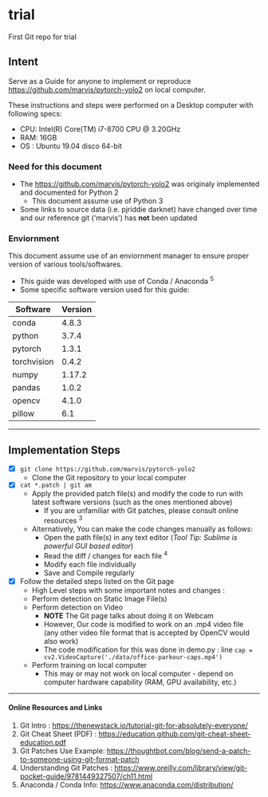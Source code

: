 # trial
First Git repo for trial
## Intent
Serve as a Guide for anyone to implement or reproduce https://github.com/marvis/pytorch-yolo2 on local computer. 

These instructions and steps were performed on a Desktop computer with following specs:
- CPU: Intel(R) Core(TM) i7-8700 CPU @ 3.20GHz
- RAM: 16GB
- OS : Ubuntu 19.04 disco 64-bit

### Need for this document
- The https://github.com/marvis/pytorch-yolo2 was originaly implemented and documented for Python 2 
  - This document assume use of Python 3
- Some links to source data (i.e. pjriddie darknet) have changed over time and our reference git ('marvis') has **not** been updated

### Enviornment
This document assume use of an enviornment manager to ensure proper version of various tools/softwares. 
  - This guide was developed with use of Conda / Anaconda <sup>5</sup>
- Some specific software version used for this guide:

Software    | Version
----------- | --------
conda       | 4.8.3 
python      | 3.7.4
pytorch     | 1.3.1
torchvision | 0.4.2
numpy       | 1.17.2
pandas      | 1.0.2
opencv      | 4.1.0
pillow      | 6.1

---
## Implementation Steps

- [x] `git clone https://github.com/marvis/pytorch-yolo2`
  - Clone the Git repository to your local computer
- [x] `cat *.patch | git am`
  - Apply the provided patch file(s) and modify the code to run with latest software versions (such as the ones mentioned above)
    - If you are unfamiliar with Git patches, please consult online resources <sup>3</sup>
  - Alternatively, You can make the code changes manually as follows:
    - Open the path file(s) in any text editor (*Tool Tip: Sublime is powerful GUI based editor*)
    - Read the diff / changes for each file <sup>4</sup>
    - Modify each file individually
    - Save and Compile regularly 
- [x] Follow the detailed steps listed on the Git page
  - High Level steps with some important notes and changes : 
  - Perform detection on Static Image File(s)
  - Perform detection on Video
    - **NOTE** The Git page talks about doing it on Webcam
    - However, Our code is modified to work on an .mp4 video file (any other video file format that is accepted by OpenCV would also work)
    - The code modification for this was done in demo.py : line `cap = cv2.VideoCapture('./data/office-parkour-caps.mp4')`
  - Perform training on local computer
    - This may or may not work on local computer - depend on computer hardware capability (RAM, GPU availability, etc.)

---
#### Online Resources and Links
1. Git Intro : https://thenewstack.io/tutorial-git-for-absolutely-everyone/ 
2. Git Cheat Sheet (PDF) : https://education.github.com/git-cheat-sheet-education.pdf 
3. Git Patches Use Example: https://thoughtbot.com/blog/send-a-patch-to-someone-using-git-format-patch 
4. Understanding Git Patches : https://www.oreilly.com/library/view/git-pocket-guide/9781449327507/ch11.html
5. Anaconda / Conda Info: https://www.anaconda.com/distribution/ 

